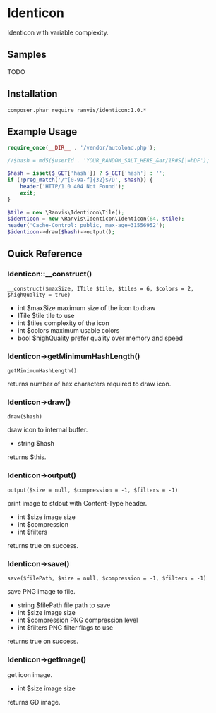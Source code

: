 # Identicon

Identicon with variable complexity.

## Samples

TODO

## Installation

`
composer.phar require ranvis/identicon:1.0.*
`

## Example Usage

```php
require_once(__DIR__ . '/vendor/autoload.php');

//$hash = md5($userId . 'YOUR_RANDOM_SALT_HERE_&ar/1R#S[|=hDF');

$hash = isset($_GET['hash']) ? $_GET['hash'] : '';
if (!preg_match('/^[0-9a-f]{32}$/D', $hash)) {
	header('HTTP/1.0 404 Not Found');
	exit;
}

$tile = new \Ranvis\Identicon\Tile();
$identicon = new \Ranvis\Identicon\Identicon(64, $tile);
header('Cache-Control: public, max-age=31556952');
$identicon->draw($hash)->output();
```

## Quick Reference

### Identicon::__construct()

`__construct($maxSize, ITile $tile, $tiles = 6, $colors = 2, $highQuality = true)`

* int $maxSize maximum size of the icon to draw
* ITile $tile tile to use
* int $tiles complexity of the icon
* int $colors maximum usable colors
* bool $highQuality prefer quality over memory and speed

### Identicon->getMinimumHashLength()

`getMinimumHashLength()`

returns number of hex characters required to draw icon.

### Identicon->draw()

`draw($hash)`

draw icon to internal buffer.

* string $hash

returns $this.

### Identicon->output()

`output($size = null, $compression = -1, $filters = -1)`

print image to stdout with Content-Type header.

* int $size image size
* int $compression
* int $filters

returns true on success.

### Identicon->save()

`save($filePath, $size = null, $compression = -1, $filters = -1)`

save PNG image to file.

* string $filePath file path to save
* int $size image size
* int $compression PNG compression level
* int $filters PNG filter flags to use

returns true on success.

### Identicon->getImage()

get icon image.

* int $size image size

returns GD image.
